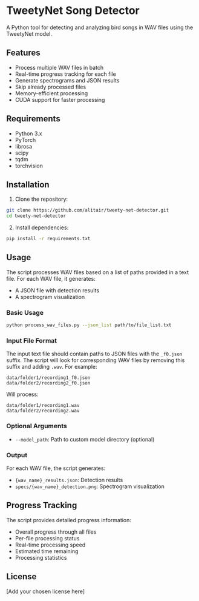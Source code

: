 # TweetyNet Song Detector

A Python tool for detecting and analyzing bird songs in WAV files using the TweetyNet model.

## Features

- Process multiple WAV files in batch
- Real-time progress tracking for each file
- Generate spectrograms and JSON results
- Skip already processed files
- Memory-efficient processing
- CUDA support for faster processing

## Requirements

- Python 3.x
- PyTorch
- librosa
- scipy
- tqdm
- torchvision

## Installation

1. Clone the repository:
```bash
git clone https://github.com/alitair/tweety-net-detector.git
cd tweety-net-detector
```

2. Install dependencies:
```bash
pip install -r requirements.txt
```

## Usage

The script processes WAV files based on a list of paths provided in a text file. For each WAV file, it generates:
- A JSON file with detection results
- A spectrogram visualization

### Basic Usage

```bash
python process_wav_files.py --json_list path/to/file_list.txt
```

### Input File Format

The input text file should contain paths to JSON files with the `_f0.json` suffix. The script will look for corresponding WAV files by removing this suffix and adding `.wav`. For example:

```
data/folder1/recording1_f0.json
data/folder2/recording2_f0.json
```

Will process:
```
data/folder1/recording1.wav
data/folder2/recording2.wav
```

### Optional Arguments

- `--model_path`: Path to custom model directory (optional)

### Output

For each WAV file, the script generates:
- `{wav_name}_results.json`: Detection results
- `specs/{wav_name}_detection.png`: Spectrogram visualization

## Progress Tracking

The script provides detailed progress information:
- Overall progress through all files
- Per-file processing status
- Real-time processing speed
- Estimated time remaining
- Processing statistics

## License

[Add your chosen license here] 